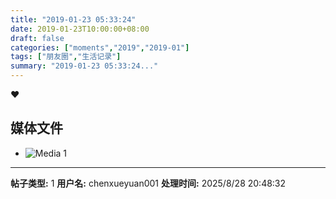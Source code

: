 ```yaml
---
title: "2019-01-23 05:33:24"
date: 2019-01-23T10:00:00+08:00
draft: false
categories: ["moments","2019","2019-01"]
tags: ["朋友圈","生活记录"]
summary: "2019-01-23 05:33:24..."
---
```


❤️

## 媒体文件

- ![Media 1](/Moments/photos/2019-01-23/201901230533240.jpg)

---

**帖子类型:** 1
**用户名:** chenxueyuan001
**处理时间:** 2025/8/28 20:48:32